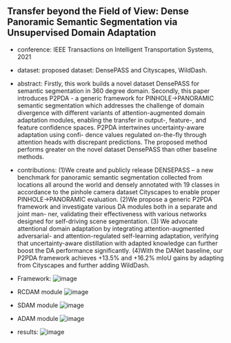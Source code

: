 ## Transfer beyond the Field of View: Dense Panoramic Semantic Segmentation via Unsupervised Domain Adaptation

- conference: IEEE Transactions on Intelligent Transportation Systems, 2021

- dataset: proposed dataset: DensePASS and Cityscapes, WildDash.

- abstract: Firstly, this work builds a novel dataset DensePASS for semantic segmentation in 360 degree domain. Secondly, this paper introduces P2PDA - a generic framework for PINHOLE→PANORAMIC semantic segmentation which addresses the challenge of domain divergence with different variants of attention-augmented domain adaptation modules, enabling the transfer in output-, feature-, and feature confidence spaces. P2PDA intertwines uncertainty-aware adaptation using confi- dence values regulated on-the-fly through attention heads with discrepant predictions. The proposed method performs greater on the novel dataset DensePASS than other baseline methods.

- contributions: 
(1)We create and publicly release DENSEPASS – a new benchmark for panoramic semantic segmentation collected from locations all around the world and densely annotated with 19 classes in accordance to the pinhole camera dataset Cityscapes to enable proper PINHOLE→PANORAMIC evaluation.
(2)We propose a generic P2PDA framework and investigate various DA modules both in a separate and joint man- ner, validating their effectiveness with various networks designed for self-driving scene segmentation.
(3) We advocate attentional domain adaptation by integrating attention-augmented adversarial- and attention-regulated self-learning adaptation, verifying that uncertainty-aware distillation with adapted knowledge can further boost the DA performance significantly.
(4)With the DANet baseline, our P2PDA framework achieves +13.5% and +16.2% mIoU gains by adapting from Cityscapes and further adding WildDash.

- Framework:
![image](https://github.com/VLISLAB/360-DL-Survey/blob/main/Images/semantic%20Segmentation/P2PDA_framework.png)
- RCDAM module
![image](https://github.com/VLISLAB/360-DL-Survey/blob/main/Images/semantic%20Segmentation/P2PDA_RCDAM.png)
- SDAM module
![image](https://github.com/VLISLAB/360-DL-Survey/blob/main/Images/semantic%20Segmentation/P2PDA_SDAM.png)
- ADAM module
![image](https://github.com/VLISLAB/360-DL-Survey/blob/main/Images/semantic%20Segmentation/P2PDA_ADAM.png)

- results:
![image](https://github.com/VLISLAB/360-DL-Survey/blob/main/Images/semantic%20Segmentation/P2PDA_result.png)
